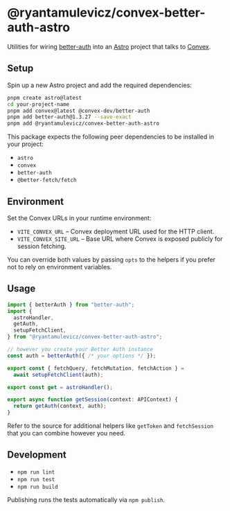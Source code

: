 # @ryantamulevicz/convex-better-auth-astro

Utilities for wiring [better-auth](https://github.com/better-auth/better-auth) into an [Astro](https://astro.build/) project that talks to [Convex](https://convex.dev/).

## Setup

Spin up a new Astro project and add the required dependencies:

```bash
pnpm create astro@latest
cd your-project-name
pnpm add convex@latest @convex-dev/better-auth
pnpm add better-auth@1.3.27 --save-exact
pnpm add @ryantamulevicz/convex-better-auth-astro
```

This package expects the following peer dependencies to be installed in your project:

- `astro`
- `convex`
- `better-auth`
- `@better-fetch/fetch`

## Environment

Set the Convex URLs in your runtime environment:

- `VITE_CONVEX_URL` – Convex deployment URL used for the HTTP client.
- `VITE_CONVEX_SITE_URL` – Base URL where Convex is exposed publicly for session fetching.

You can override both values by passing `opts` to the helpers if you prefer not to rely on environment variables.

## Usage

```ts
import { betterAuth } from "better-auth";
import {
  astroHandler,
  getAuth,
  setupFetchClient,
} from "@ryantamulevicz/convex-better-auth-astro";

// however you create your Better Auth instance
const auth = betterAuth({ /* your options */ });

export const { fetchQuery, fetchMutation, fetchAction } =
  await setupFetchClient(auth);

export const get = astroHandler();

export async function getSession(context: APIContext) {
  return getAuth(context, auth);
}
```

Refer to the source for additional helpers like `getToken` and `fetchSession` that you can combine however you need.

## Development

- `npm run lint`
- `npm run test`
- `npm run build`

Publishing runs the tests automatically via `npm publish`.
